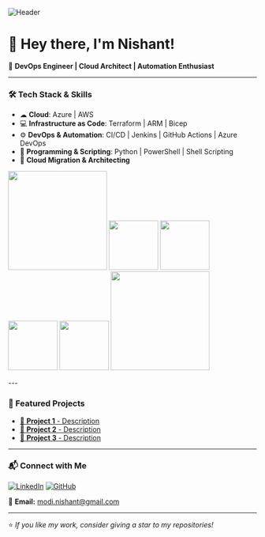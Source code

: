 ![Header](https://media.licdn.com/dms/image/v2/C4E03AQGn10Ss8YBJcQ/profile-displayphoto-shrink_800_800/profile-displayphoto-shrink_800_800/0/1576193325687?e=1744848000&v=beta&t=3RqIJil55QAspR3zO9e8kyXRMMsL6td-uI2zuN-m3PU)

# 👋 Hey there, I'm Nishant!

🚀 **DevOps Engineer | Cloud Architect | Automation Enthusiast**

---

### 🛠️ Tech Stack & Skills

- ☁ **Cloud**: Azure | AWS
- 💻 **Infrastructure as Code**: Terraform | ARM | Bicep
- ⚙ **DevOps & Automation**: CI/CD | Jenkins | GitHub Actions | Azure DevOps
- 🐍 **Programming & Scripting**: Python | PowerShell | Shell Scripting
- 🔄 **Cloud Migration & Architecting**
<p>
  <img src="https://download.logo.wine/logo/Microsoft_Azure/Microsoft_Azure-Logo.wine.png" width="200" />
  <img src="https://miro.medium.com/v2/resize:fit:640/format:webp/1*2STZmGfuaBZEACgUTTJzeg.png" width="100" />
  <img src="https://upload.wikimedia.org/wikipedia/commons/thumb/c/c3/Python-logo-notext.svg/1869px-Python-logo-notext.svg.png" width="100" />
  <img src="https://static-00.iconduck.com/assets.00/file-type-terraform-icon-1821x2048-mbxeegff.png" width="100" />
  <img src="https://cdn.prod.website-files.com/6478bc692b0c0435582bea79/6789006b22fee72424f9cb17_githubactions.svg" width="100" />
  <img src="https://velog.velcdn.com/images/psi1908/post/a1fb4b59-67af-42b0-841a-6442ef027411/image.png" width="200" />
</p>
---

### 📌 Featured Projects

- [🔗 **Project 1** - Description](https://github.com/your-username/project-1)
- [🔗 **Project 2** - Description](https://github.com/your-username/project-2)
- [🔗 **Project 3** - Description](https://github.com/your-username/project-3)

---

### 📬 Connect with Me

[![LinkedIn](https://img.shields.io/badge/LinkedIn-%230077B5.svg?&style=for-the-badge&logo=linkedin&logoColor=white)](https://www.linkedin.com/in/nishant-modi%E2%98%81-25979016/)
[![GitHub](https://img.shields.io/badge/GitHub-%23121011.svg?&style=for-the-badge&logo=github&logoColor=white)](https://github.com/NishantModi)


📧 **Email:** modi.nishant@gmail.com

---

⭐ _If you like my work, consider giving a star to my repositories!_
